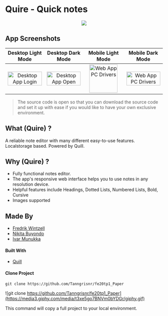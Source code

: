 # Quire - Quick notes

<div align="center">
    <a href="https://tanngrisnr.github.io/fe20tp1_Paper/">
        <img src="https://user-images.githubusercontent.com/54536486/102501298-9207b380-407d-11eb-813f-6955319236bd.png">
    </a>
</div>

## App Screenshots

Desktop Light Mode         |  Desktop Dark Mode | Mobile Light Mode       |  Mobile Dark Mode 
:-------------------------:|:-------------------------:|:-------------------------:|:-------------------------:
<img src="https://user-images.githubusercontent.com/54536486/102499061-04c35f80-407b-11eb-9994-bc0d98a25d7e.png" title="Desktop App  Login " width="100%"> |<img src="https://user-images.githubusercontent.com/54536486/102499001-f412e980-407a-11eb-8b4a-e6a35f71a5d7.png" title="Desktop App Open" width="100%">|<img src="https://user-images.githubusercontent.com/54536486/102499058-03923280-407b-11eb-8490-1270e4dda8ae.png" title="Web App  PC  Drivers" width="90"> |<img src="https://user-images.githubusercontent.com/54536486/102499060-042ac900-407b-11eb-89c8-aef722ca29c9.png" title="Web App  PC  Drivers" width="100%">

> The source code is open so that you can download the source code and set it up with ease if you would like to have your own exclusive environment.

## What (Quire) ?

A reliable note editor with many different easy-to-use features. Localstorage based. Powered by Quill.

## Why (Quire) ?

- Fully functional notes editor.
- The app's responsive web interface helps you to use notes in any resolution device.
- Helpful features include Headings, Dotted Lists, Numbered Lists, Bold, Cursive
- Images supported


## Made By

- [Fredrik Wintzell](https://github.com/Tanngrisnr)
- [Nikita Buyondo](https://github.com/NikitaWB)
- [Ivar Munukka](https:://github.com/ivarmun1)

#### Built With

- [Quill](https://quilljs.com/)

#### Clone Project

```shell
git clone https://github.com/Tanngrisnr/fe20tp1_Paper
```
![git clone https://github.com/Tanngrisnr/fe20tp1_Paper](https://media3.giphy.com/media/t3xe5go7BNVm0bYDGr/giphy.gif)

This command will copy a full project to your local environment.